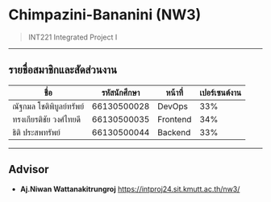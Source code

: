 # Chimpazini-Bananini (NW3)
> INT221 Integrated Project I

---

## รายชื่อสมาชิกและสัดส่วนงาน 

| ชื่อ                              | รหัสนักศึกษา  | หน้าที่   | เปอร์เซนต์งาน |
|-----------------------------------|----------------|------------|----------------|
| ณัฐกมล โชติพิบูลย์ทรัพย์       | 66130500028    | DevOps     | 33%            |
| ทรงเกียรติชัย วงศ์ไทยดี         | 66130500035    | Frontend   | 34%            |
| ธิติ ประสพทรัพย์                 | 66130500044    | Backend    | 33%            |

---

## Advisor

* **Aj.Niwan Wattanakitrungroj**
https://intproj24.sit.kmutt.ac.th/nw3/
